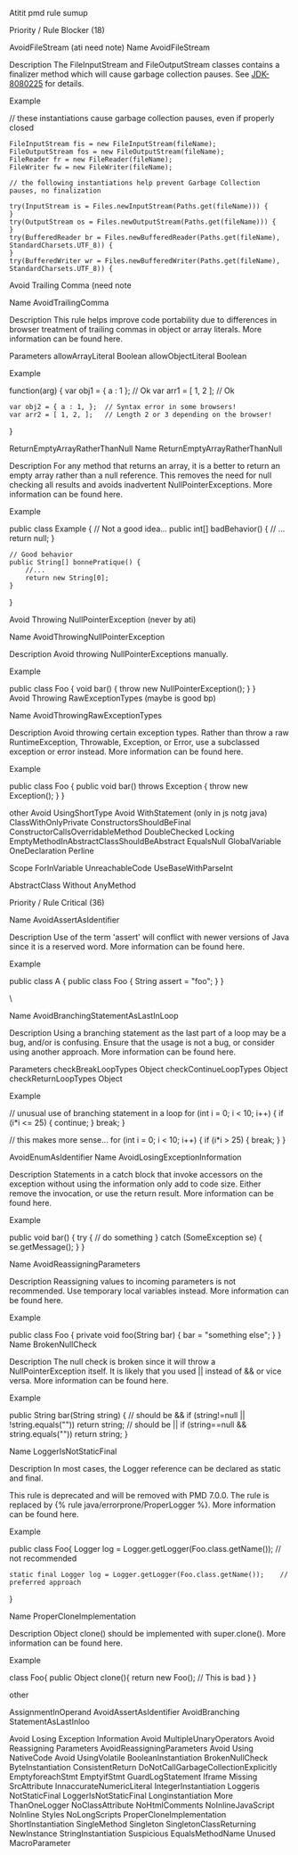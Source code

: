 Atitit pmd rule sumup

Priority / Rule Blocker (18)

AvoidFileStream (ati need note)
Name
   AvoidFileStream

Description
   The FileInputStream and FileOutputStream classes contains a finalizer method which will cause garbage
   collection pauses.
   See [JDK-8080225](https://bugs.openjdk.java.net/browse/JDK-8080225) for details.


Example
   
// these instantiations cause garbage collection pauses, even if properly closed

    FileInputStream fis = new FileInputStream(fileName);
    FileOutputStream fos = new FileOutputStream(fileName);
    FileReader fr = new FileReader(fileName);
    FileWriter fw = new FileWriter(fileName);

    // the following instantiations help prevent Garbage Collection pauses, no finalization

    try(InputStream is = Files.newInputStream(Paths.get(fileName))) {
    }
    try(OutputStream os = Files.newOutputStream(Paths.get(fileName))) {
    }
    try(BufferedReader br = Files.newBufferedReader(Paths.get(fileName), StandardCharsets.UTF_8)) {
    }
    try(BufferedWriter wr = Files.newBufferedWriter(Paths.get(fileName), StandardCharsets.UTF_8)) {

Avoid Trailing Comma (need note

Name
   AvoidTrailingComma

Description
   This rule helps improve code portability due to differences in browser treatment of trailing commas in object or array literals.
   More information can be found here.

Parameters
   allowArrayLiteral 	Boolean
   allowObjectLiteral	Boolean

Example
   
function(arg) {
    var obj1 = { a : 1 };   // Ok
    var arr1 = [ 1, 2 ];    // Ok

    var obj2 = { a : 1, };  // Syntax error in some browsers!
    var arr2 = [ 1, 2, ];   // Length 2 or 3 depending on the browser!
}   

ReturnEmptyArrayRatherThanNull
Name
   ReturnEmptyArrayRatherThanNull

Description
   For any method that returns an array, it is a better to return an empty array rather than a
   null reference. This removes the need for null checking all results and avoids inadvertent
   NullPointerExceptions.
   More information can be found here.

Example
   
public class Example {
    // Not a good idea...
    public int[] badBehavior() {
        // ...
        return null;
    }

    // Good behavior
    public String[] bonnePratique() {
        //...
        return new String[0];
    }
}   

Avoid Throwing NullPointerException (never by ati)

Name
   AvoidThrowingNullPointerException

Description
   Avoid throwing NullPointerExceptions manually. 

Example
   
public class Foo {
    void bar() {
        throw new NullPointerException();
    }
}   
Avoid Throwing RawExceptionTypes (maybe is good bp)

Name
   AvoidThrowingRawExceptionTypes

Description
   Avoid throwing certain exception types. Rather than throw a raw RuntimeException, Throwable,
   Exception, or Error, use a subclassed exception or error instead.
   More information can be found here.

Example
   
public class Foo {
    public void bar() throws Exception {
        throw new Exception();
    }
}   


other
Avoid UsingShortType
Avoid WithStatement (only in js notg java)
ClassWithOnlyPrivate ConstructorsShouldBeFinal
ConstructorCallsOverridableMethod
DoubleChecked Locking
EmptyMethodInAbstractClassShouldBeAbstract
EqualsNull
GlobalVariable
OneDeclaration Perline


Scope ForInVariable
UnreachableCode
UseBaseWithParseInt

AbstractClass Without AnyMethod


Priority / Rule Critical (36)

Name
   AvoidAssertAsIdentifier

Description
   Use of the term 'assert' will conflict with newer versions of Java since it is a reserved word.
   More information can be found here.

Example
   
public class A {
    public class Foo {
        String assert = "foo";
    }
}   

\

Name
   AvoidBranchingStatementAsLastInLoop

Description
   Using a branching statement as the last part of a loop may be a bug, and/or is confusing.
   Ensure that the usage is not a bug, or consider using another approach.
   More information can be found here.

Parameters
   checkBreakLoopTypes   	Object
   checkContinueLoopTypes	Object
   checkReturnLoopTypes  	Object

Example
   
// unusual use of branching statement in a loop
for (int i = 0; i < 10; i++) {
    if (i*i <= 25) {
        continue;
    }
    break;
}

// this makes more sense...
for (int i = 0; i < 10; i++) {
    if (i*i > 25) {
        break;
    }
}   




AvoidEnumAsIdentifier
Name
   AvoidLosingExceptionInformation

Description
   Statements in a catch block that invoke accessors on the exception without using the information
   only add to code size.  Either remove the invocation, or use the return result.
   More information can be found here.

Example
   
public void bar() {
    try {
        // do something
    } catch (SomeException se) {
        se.getMessage();
    }
}   


Name
   AvoidReassigningParameters

Description
   Reassigning values to incoming parameters is not recommended.  Use temporary local variables instead.
   More information can be found here.

Example
   
public class Foo {
  private void foo(String bar) {
    bar = "something else";
  }
}   
Name
   BrokenNullCheck

Description
   The null check is broken since it will throw a NullPointerException itself.
   It is likely that you used || instead of && or vice versa.
   More information can be found here.

Example
   
public String bar(String string) {
  // should be &&
    if (string!=null || !string.equals(""))
        return string;
  // should be ||
    if (string==null && string.equals(""))
        return string;
}   

Name
   LoggerIsNotStaticFinal

Description
   In most cases, the Logger reference can be declared as static and final.
   
   This rule is deprecated and will be removed with PMD 7.0.0.
   The rule is replaced by {% rule java/errorprone/ProperLogger %}.
   More information can be found here.

Example
   
public class Foo{
    Logger log = Logger.getLogger(Foo.class.getName());                 // not recommended

    static final Logger log = Logger.getLogger(Foo.class.getName());    // preferred approach
}   


Name
   ProperCloneImplementation

Description
   Object clone() should be implemented with super.clone().
   More information can be found here.

Example
   
class Foo{
    public Object clone(){
        return new Foo(); // This is bad
    }
}   

other

AssignmentInOperand
AvoidAssertAsIdentifier
AvoidBranching StatementAsLastInloo


Avoid Losing Exception Information
Avoid MultipleUnaryOperators
Avoid Reassigning Parameters
AvoidReassigningParameters
Avoid Using NativeCode
Avoid UsingVolatile
BooleanInstantiation
BrokenNullCheck
ByteInstantiation
ConsistentReturn
DoNotCallGarbageCollectionExplicitly
EmptyforeachStmt
EmptyifStmt
GuardLogStatement
Iframe Missing SrcAttribute
InnaccurateNumericLiteral
IntegerInstantiation
Loggeris NotStaticFinal
LoggerIsNotStaticFinal
Longinstantiation
More ThanOneLogger
NoClassAttribute
NoHtmlComments
NoInlineJavaScript
NoInline Styles
NoLongScripts
ProperCloneImplementation
ShortInstantiation
SingleMethod Singleton
SingletonClassReturning NewInstance
StringInstantiation
Suspicious EqualsMethodName
Unused MacroParameter


